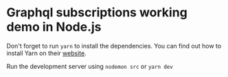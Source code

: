 # Graphql subscriptions working demo in Node.js

Don't forget to run `yarn` to install the dependencies. You can find out how to install Yarn on their [website](https://yarnpkg.com).

Run the development server using `nodemon src` or `yarn dev`
